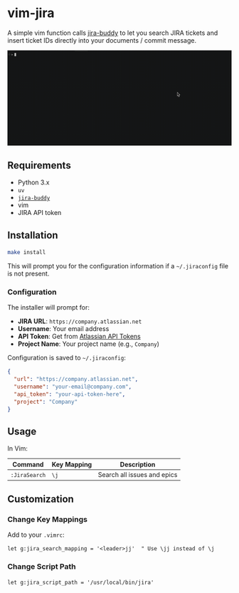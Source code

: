 # vim-jira

A simple vim function calls [jira-buddy](https://github.com/nbr23/jira-buddy/) to let you search JIRA tickets and insert ticket IDs directly into your documents / commit message.

![](docs/demo.gif)

## Requirements
- Python 3.x
- `uv`
- [`jira-buddy`](https://github.com/nbr23/jira-buddy/)
- vim
- JIRA API token

## Installation

```bash
make install
```

This will prompt you for the configuration information if a `~/.jiraconfig` file is not present.

### Configuration

The installer will prompt for:
- **JIRA URL**: `https://company.atlassian.net`
- **Username**: Your email address
- **API Token**: Get from [Atlassian API Tokens](https://id.atlassian.com/manage-profile/security/api-tokens)
- **Project Name**: Your project name (e.g., `Company`)

Configuration is saved to `~/.jiraconfig`:
```json
{
  "url": "https://company.atlassian.net",
  "username": "your-email@company.com",
  "api_token": "your-api-token-here",
  "project": "Company"
}
```

## Usage

In Vim:

| Command | Key Mapping | Description |
|---------|-------------|-------------|
| `:JiraSearch` | `\j` | Search all issues and epics |

## Customization

### Change Key Mappings

Add to your `.vimrc`:

```vim
let g:jira_search_mapping = '<leader>jj'  " Use \jj instead of \j
```

### Change Script Path

```vim
let g:jira_script_path = '/usr/local/bin/jira'
```
